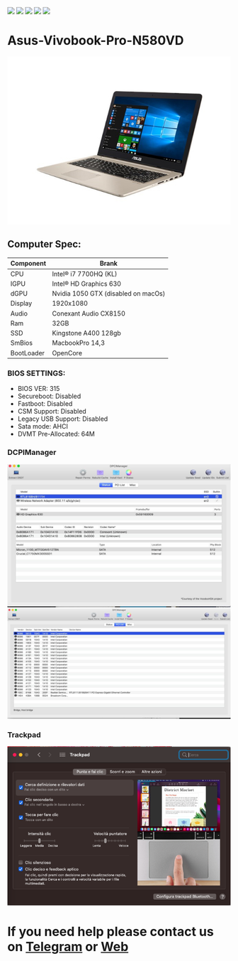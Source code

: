 [![](https://img.shields.io/badge/Gitter%20HL%20Community-Chat-informational?style=flat&logo=gitter&logoColor=white&color=ed1965)](https://gitter.im/Hackintosh-Life-IT/community)
[![](https://img.shields.io/badge/Reposity-Baio77-informational?style=flat&logo=apple&logoColor=white&color=9debeb)](https://github.com/Baio1977?tab=repositories)
[![](https://img.shields.io/badge/Telegram-HackintoshLifeIT-informational?style=flat&logo=telegram&logoColor=white&color=5fb659)](https://t.me/HackintoshLife_it)
[![](https://img.shields.io/badge/Facebook-HackintoshLifeIT-informational?style=flat&logo=facebook&logoColor=white&color=3a4dc9)](https://www.facebook.com/hackintoshlife/)
[![](https://img.shields.io/badge/Instagram-HackintoshLifeIT-informational?style=flat&logo=instagram&logoColor=white&color=8a178a)](https://www.instagram.com/hackintoshlife.it_official/)

# Asus-Vivobook-Pro-N580VD

![descrizione](./Screenshot/1.jpg)

## Computer Spec:

| Component          | Brank                               |
| ------------------ | ----------------------------------  |
| CPU                | Intel® i7 7700HQ (KL)               |
| IGPU               | Intel® HD Graphics 630              |
| dGPU               | Nvidia 1050 GTX (disabled on macOs) |
| Display            | 1920x1080                           |
| Audio              | Conexant Audio CX8150               |
| Ram                | 32GB                                             |
| SSD                | Kingstone A400 128gb                |
| SmBios             | MacbookPro 14,3                     |
| BootLoader         | OpenCore                            |

### BIOS SETTINGS:

- BIOS VER: 315
- Secureboot: Disabled
- Fastboot: Disabled
- CSM Support: Disabled
- Legacy USB Support: Disabled
- Sata mode: AHCI
- DVMT Pre-Allocated: 64M

### DCPIManager

![descrizione](./Screenshot/2.jpg)
![descrizione](./Screenshot/3.jpg)

### Trackpad

![descrizione](./Screenshot/4.png)

# If you need help please contact us on [Telegram](https://t.me/HackintoshLife_it) or [Web](https://www.hackintoshlife.it/)
